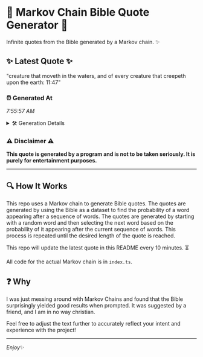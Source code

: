 # 📖 Markov Chain Bible Quote Generator 📖

Infinite quotes from the Bible generated by a Markov chain. ✨

## ✨ Latest Quote ✨
"creature that moveth in the waters, and of every creature that creepeth upon the earth: 11:47"

### ⏰ Generated At
*7:55:57 AM*

<details>
    <summary>🛠️ Generation Details</summary>
    <p>
        <strong>🌱 Seed:</strong> creature<br>
        <strong>🔄 Iterations:</strong> 15<br>
        <strong>📜 Context History:</strong><br>[ creature ]: that<br>[ creature, that ]: moveth<br>[ creature, that, moveth ]: in<br>[ creature, that, moveth, in ]: the<br>[ creature, that, moveth, in, the ]: waters,<br>[ creature, that, moveth, in, the, waters, ]: and<br>[ that, moveth, in, the, waters,, and ]: of<br>[ moveth, in, the, waters,, and, of ]: every<br>[ in, the, waters,, and, of, every ]: creature<br>[ the, waters,, and, of, every, creature ]: that<br>[ waters,, and, of, every, creature, that ]: creepeth<br>[ and, of, every, creature, that, creepeth ]: upon<br>[ of, every, creature, that, creepeth, upon ]: the<br>[ every, creature, that, creepeth, upon, the ]: earth:<br>[ creature, that, creepeth, upon, the, earth: ]: 11:47<br>
    </p>
</details>

### ⚠️ Disclaimer ⚠️
**This quote is generated by a program and is not to be taken seriously. It is purely for entertainment purposes.**

---

## 🔍 How It Works

This repo uses a Markov chain to generate Bible quotes. The quotes are generated by using the Bible as a dataset to find the probability of a word appearing after a sequence of words. The quotes are generated by starting with a random word and then selecting the next word based on the probability of it appearing after the current sequence of words. This process is repeated until the desired length of the quote is reached.

This repo will update the latest quote in this README every 10 minutes. ⏳

All code for the actual Markov chain is in `index.ts`.

## ❓ Why

I was just messing around with Markov Chains and found that the Bible surprisingly yielded good results when prompted. 
It was suggested by a friend, and I am in no way christian.

Feel free to adjust the text further to accurately reflect your intent and experience with the project!

---

*Enjoy*✨
